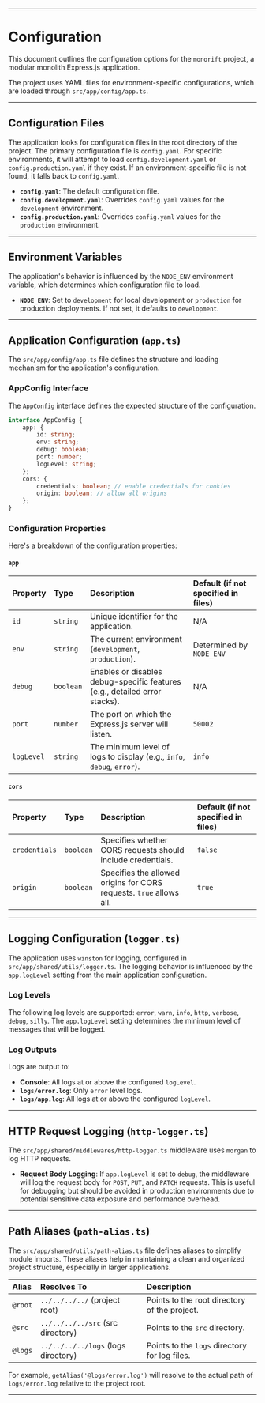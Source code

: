 -----

# Configuration

This document outlines the configuration options for the `monorift` project, a modular monolith Express.js application.

The project uses YAML files for environment-specific configurations, which are loaded through `src/app/config/app.ts`.

-----

## Configuration Files

The application looks for configuration files in the root directory of the project. The primary configuration file is `config.yaml`. For specific environments, it will attempt to load `config.development.yaml` or `config.production.yaml` if they exist. If an environment-specific file is not found, it falls back to `config.yaml`.

  * **`config.yaml`**: The default configuration file.
  * **`config.development.yaml`**: Overrides `config.yaml` values for the `development` environment.
  * **`config.production.yaml`**: Overrides `config.yaml` values for the `production` environment.

-----

## Environment Variables

The application's behavior is influenced by the `NODE_ENV` environment variable, which determines which configuration file to load.

  * **`NODE_ENV`**: Set to `development` for local development or `production` for production deployments. If not set, it defaults to `development`.

-----

## Application Configuration (`app.ts`)

The `src/app/config/app.ts` file defines the structure and loading mechanism for the application's configuration.

### AppConfig Interface

The `AppConfig` interface defines the expected structure of the configuration.

```typescript
interface AppConfig {
    app: {
        id: string;
        env: string;
        debug: boolean;
        port: number;
        logLevel: string;
    };
    cors: {
        credentials: boolean; // enable credentials for cookies
        origin: boolean; // allow all origins
    };
}
```

### Configuration Properties

Here's a breakdown of the configuration properties:

#### `app`

| Property   | Type      | Description                                                                  | Default (if not specified in files) |
| :--------- | :-------- | :--------------------------------------------------------------------------- | :---------------------------------- |
| `id`       | `string`  | Unique identifier for the application.                                       | N/A                                 |
| `env`      | `string`  | The current environment (`development`, `production`).                       | Determined by `NODE_ENV`            |
| `debug`    | `boolean` | Enables or disables debug-specific features (e.g., detailed error stacks).   | N/A                                 |
| `port`     | `number`  | The port on which the Express.js server will listen.                         | `50002`                             |
| `logLevel` | `string`  | The minimum level of logs to display (e.g., `info`, `debug`, `error`).       | `info`                              |

#### `cors`

| Property      | Type      | Description                                                | Default (if not specified in files) |
| :------------ | :-------- | :--------------------------------------------------------- | :---------------------------------- |
| `credentials` | `boolean` | Specifies whether CORS requests should include credentials. | `false`                             |
| `origin`      | `boolean` | Specifies the allowed origins for CORS requests. `true` allows all. | `true`                              |

-----

## Logging Configuration (`logger.ts`)

The application uses `winston` for logging, configured in `src/app/shared/utils/logger.ts`. The logging behavior is influenced by the `app.logLevel` setting from the main application configuration.

### Log Levels

The following log levels are supported: `error`, `warn`, `info`, `http`, `verbose`, `debug`, `silly`. The `app.logLevel` setting determines the minimum level of messages that will be logged.

### Log Outputs

Logs are output to:

  * **Console**: All logs at or above the configured `logLevel`.
  * **`logs/error.log`**: Only `error` level logs.
  * **`logs/app.log`**: All logs at or above the configured `logLevel`.

-----

## HTTP Request Logging (`http-logger.ts`)

The `src/app/shared/middlewares/http-logger.ts` middleware uses `morgan` to log HTTP requests.

  * **Request Body Logging**: If `app.logLevel` is set to `debug`, the middleware will log the request body for `POST`, `PUT`, and `PATCH` requests. This is useful for debugging but should be avoided in production environments due to potential sensitive data exposure and performance overhead.

-----

## Path Aliases (`path-alias.ts`)

The `src/app/shared/utils/path-alias.ts` file defines aliases to simplify module imports. These aliases help in maintaining a clean and organized project structure, especially in larger applications.

| Alias   | Resolves To                      | Description                                   |
| :------ | :------------------------------- | :-------------------------------------------- |
| `@root` | `../../../../` (project root)    | Points to the root directory of the project.  |
| `@src`  | `../../../../src` (src directory) | Points to the `src` directory.                |
| `@logs` | `../../../../logs` (logs directory) | Points to the `logs` directory for log files. |

For example, `getAlias('@logs/error.log')` will resolve to the actual path of `logs/error.log` relative to the project root.

-----